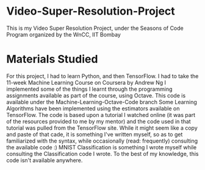 # Video-Super-Resolution-Project
This is my Video Super Resolution Project, under the Seasons of Code Program organized by the WnCC, IIT Bombay

# Materials Studied
For this project, I had to learn Python, and then TensorFlow.
I had to take the 11-week Machine Learning Course on Coursera by Andrew Ng
I implemented some of the things I learnt through the programming assignments available as part of the course, using  Octave. This code is available under the Machine-Learning-Octave-Code branch
Some Learning Algorithms have been implemented using the estimators available on TensorFlow. The code is based upon a tutorial I watched online (it was part of the resources provided to me by my mentor) and the code used in that tutorial was pulled from the TensorFlow site. While it might seem like a copy and paste of that cade, it is something I've written myself, so as to get familiarized with the syntax, while occasionally (read: frequently) consulting the available code :)
MNIST Classification is something I wrote myself while consulting the Classification code I wrote. To the best of my knowledge, this code isn't available anywhere.
